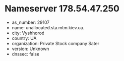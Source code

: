 # Nameserver 178.54.47.250

* as_number: 29107
* name: unallocated.sta.mtm.kiev.ua.
* city: Vyshhorod
* country: UA
* organization: Private Stock company Sater
* version: Unknown
* dnssec: false
